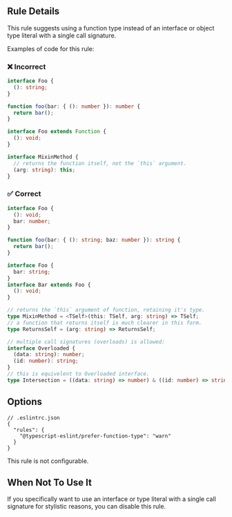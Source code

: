 ## Rule Details

This rule suggests using a function type instead of an interface or object type literal with a single call signature.

Examples of code for this rule:

<!--tabs-->

### ❌ Incorrect

```ts
interface Foo {
  (): string;
}
```

```ts
function foo(bar: { (): number }): number {
  return bar();
}
```

```ts
interface Foo extends Function {
  (): void;
}
```

```ts
interface MixinMethod {
  // returns the function itself, not the `this` argument.
  (arg: string): this;
}
```

### ✅ Correct

```ts
interface Foo {
  (): void;
  bar: number;
}
```

```ts
function foo(bar: { (): string; baz: number }): string {
  return bar();
}
```

```ts
interface Foo {
  bar: string;
}
interface Bar extends Foo {
  (): void;
}
```

```ts
// returns the `this` argument of function, retaining it's type.
type MixinMethod = <TSelf>(this: TSelf, arg: string) => TSelf;
// a function that returns itself is much clearer in this form.
type ReturnsSelf = (arg: string) => ReturnsSelf;
```

```ts
// multiple call signatures (overloads) is allowed:
interface Overloaded {
  (data: string): number;
  (id: number): string;
}
// this is equivelent to Overloaded interface.
type Intersection = ((data: string) => number) & ((id: number) => string);
```

## Options

```jsonc
// .eslintrc.json
{
  "rules": {
    "@typescript-eslint/prefer-function-type": "warn"
  }
}
```

This rule is not configurable.

## When Not To Use It

If you specifically want to use an interface or type literal with a single call signature for stylistic reasons, you can disable this rule.
